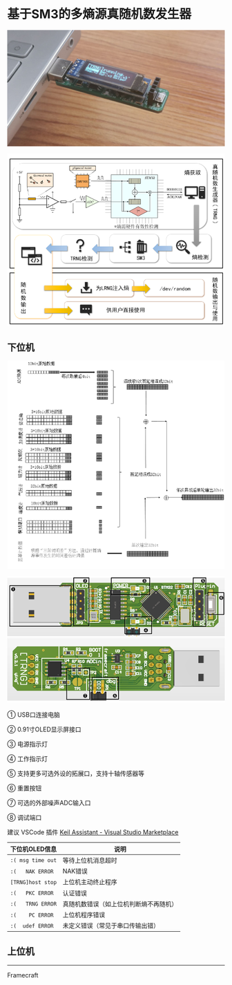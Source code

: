 # 基于SM3的多熵源真随机数发生器 

![TRNG](README/TRNG.jpg)



![image-20211128131112499](README/image-20211128131112499.png)





## 下位机

![image-20211128131433089](README/image-20211128131433089.png)

![image-20211128131307725](README/image-20211128131307725.png)

① USB口连接电脑

② 0.91寸OLED显示屏接口

③ 电源指示灯

④ 工作指示灯

⑤ 支持更多可选外设的拓展口，支持十轴传感器等

⑥ 重置按钮

⑦ 可选的外部噪声ADC输入口

⑧ 调试端口


建议 VSCode 插件 [Keil Assistant - Visual Studio Marketplace](https://marketplace.visualstudio.com/items?itemName=CL.keil-assistant)


| 下位机OLED信息    | 说明                                   |
| ----------------- | -------------------------------------- |
| `:( msg time out` | 等待上位机消息超时                     |
| `:(   NAK ERROR ` | NAK错误                                |
| `[TRNG]host stop` | 上位机主动终止程序                     |
| `:(   PKC ERROR ` | 认证错误                               |
| `:(   TRNG ERROR` | 真随机数错误（如上位机判断熵不再随机） |
| `:(    PC ERROR ` | 上位机程序错误                         |
| `:(  udef ERROR ` | 未定义错误（常见于串口传输出错）       |





## 上位机

---
Framecraft

